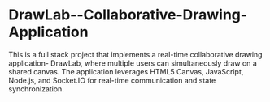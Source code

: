 # DrawLab--Collaborative-Drawing-Application
This is a full stack project that implements a real-time collaborative drawing application- DrawLab, where multiple users can simultaneously draw on a shared canvas. The application leverages HTML5 Canvas, JavaScript, Node.js, and Socket.IO for real-time communication and state synchronization. 
